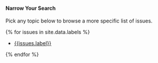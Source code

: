 #### Narrow Your Search

Pick any topic below to browse a more specific list of issues.

{% for issues in site.data.labels %}

* [{{issues.label}}]({{issues.url}})

{% endfor %}
